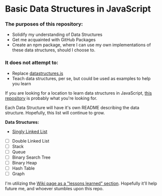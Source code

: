 # Basic Data Structures in JavaScript

### The purposes of this repository:
- Solidify my understanding of Data Structures
- Get me acquainted with GitHub Packages
- Create an npm package, where I can use my own implementations of these data structures, should I choose to.

### It does not attempt to:
- Replace [datastructures.js][datastructures-js]
- Teach data structures, per se, but could be used as examples to help you learn

If you are looking for a location to learn data structures in JavaScript, [this repository][js-algo] is probably what you're looking for.


Each Data Structure will have it's own README describing the data structure. Hopefully, this list will continue to grow.

**Data Structures:**
- [Singly Linked List](src/singlyLinkedList/README.md)
- [ ] Double Linked List
- [ ] Stack
- [ ] Queue
- [ ] Binary Search Tree
- [ ] Binary Heap
- [ ] Hash Table
- [ ] Graph

I'm utilizing the [Wiki page as a "lessons learned" section][lessons-learned]. Hopefully it'll help future me, and whoever stumbles upon this repo.

<!-- Links -->
[datastructures-js]:https://datastructures-js.github.io/
[js-algo]:https://github.com/trekhleb/javascript-algorithms
[lessons-learned]:https://github.com/rfearing/js-data-structures/wiki/What-I-learned-along-the-way
